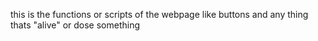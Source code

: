 this is the functions or scripts of the webpage like buttons and any thing thats "alive" or dose something